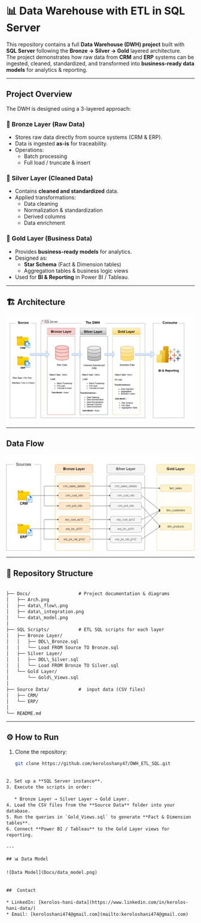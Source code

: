 # 📊 Data Warehouse with ETL in SQL Server

This repository contains a full **Data Warehouse (DWH) project** built with **SQL Server** following the **Bronze → Silver → Gold** layered architecture.  
The project demonstrates how raw data from **CRM** and **ERP** systems can be ingested, cleaned, standardized, and transformed into **business-ready data models** for analytics & reporting.

---

##  Project Overview

The DWH is designed using a 3-layered approach:

### 🔹 Bronze Layer (Raw Data)
- Stores raw data directly from source systems (CRM & ERP).  
- Data is ingested **as-is** for traceability.  
- Operations:
  - Batch processing  
  - Full load / truncate & insert  

### 🔹 Silver Layer (Cleaned Data)
- Contains **cleaned and standardized** data.  
- Applied transformations:
  - Data cleaning  
  - Normalization & standardization  
  - Derived columns  
  - Data enrichment  

### 🔹 Gold Layer (Business Data)
- Provides **business-ready models** for analytics.  
- Designed as:
  - **Star Schema** (Fact & Dimension tables)  
  - Aggregation tables & business logic views  
- Used for **BI & Reporting** in Power BI / Tableau.  

---

## 🏗 Architecture

![Architecture](Docs/Arch.png)

---

##  Data Flow

![Data Flow](Docs/data_flow.png)

---

## 📂 Repository Structure

```

├── Docs/                  # Project documentation & diagrams
│   ├── Arch.png
│   ├── data\_flow\.png
│   ├── data\_integration.png
│   └── data\_model.png
│
├── SQL Scripts/           # ETL SQL scripts for each layer
│   ├── Bronze Layer/
│   │   ├── DDL\_Bronze.sql
│   │   └── Load FROM Source TO Bronze.sql
│   ├── Silver Layer/
│   │   ├── DDL\_Silver.sql
│   │   └── Load FROM Bronze TO Silver.sql
│   └── Gold Layer/
│       └── Gold\_Views.sql
│
├── Source Data/           #  input data (CSV files)
│   ├── CRM/
│   └── ERP/
│     
└── README.md

````

---

## ⚙ How to Run

1. Clone the repository:
   ```bash
   git clone https://github.com/keroloshany47/DWH_ETL_SQL.git
````

2. Set up a **SQL Server instance**.
3. Execute the scripts in order:

   * Bronze Layer → Silver Layer → Gold Layer.
4. Load the CSV files from the **Source Data** folder into your database.
5. Run the queries in `Gold_Views.sql` to generate **Fact & Dimension tables**.
6. Connect **Power BI / Tableau** to the Gold Layer views for reporting.

---

## 📊 Data Model

![Data Model](Docs/data_model.png)


##  Contact 

* LinkedIn: [kerolos-hani-data](https://www.linkedin.com/in/kerolos-hani-data/)
* Email: [keroloshani474@gmail.com](mailto:keroloshani474@gmail.com)
